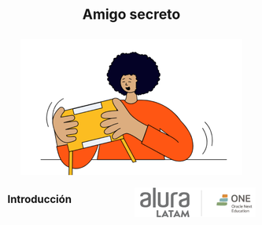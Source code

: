 <div align = "center">
    <h1 align = "center">
    Amigo secreto
    <br />
    <br />
    <img src = "assets/amigo-secreto.png" alt = "AmigoSecreto">
    </h1>
</div>


<p align = "center">
    <a href= "https://app.aluracursos.com/course/logica-programacion-challenge-amigo-secreto>" > <img src= "assets/Alura.png" align = "right" alt = "Alura Follow" /> </a>
</p>


## Introducción


